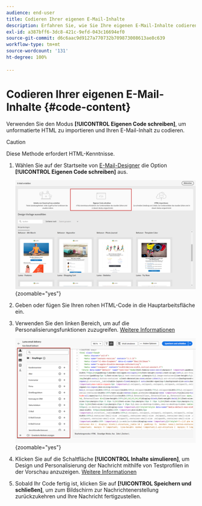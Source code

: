 ```yaml
---
audience: end-user
title: Codieren Ihrer eigenen E-Mail-Inhalte
description: Erfahren Sie, wie Sie Ihre eigenen E-Mail-Inhalte codieren
exl-id: a387bff6-3dc8-421c-9efd-043c16694ef0
source-git-commit: d6c6aac9d9127a770732b709873008613ae8c639
workflow-type: tm+mt
source-wordcount: '131'
ht-degree: 100%

---
```


# Codieren Ihrer eigenen E-Mail-Inhalte {#code-content}

Verwenden Sie den Modus **[!UICONTROL Eigenen Code schreiben]**, um unformatierte HTML zu importieren und Ihren E-Mail-Inhalt zu codieren.

>[!CAUTION]
>
>Diese Methode erfordert HTML-Kenntnisse.

1. Wählen Sie auf der Startseite von [E-Mail-Designer](get-started-email-designer.md) die Option **[!UICONTROL Eigenen Code schreiben]** aus.

   ![Screenshot mit der Option „Eigenen Code schreiben“ auf der Startseite des E-Mail-Designers](assets/code-your-own.png){zoomable="yes"}

1. Geben oder fügen Sie Ihren rohen HTML-Code in die Hauptarbeitsfläche ein.

1. Verwenden Sie den linken Bereich, um auf die Personalisierungsfunktionen zuzugreifen. [Weitere Informationen](../personalization/gs-personalization.md)

   ![Screenshot mit dem Code-Editor und Personalisierungsoptionen im linken Bereich](assets/code-editor-personalization.png){zoomable="yes"}

1. Klicken Sie auf die Schaltfläche **[!UICONTROL Inhalte simulieren]**, um Design und Personalisierung der Nachricht mithilfe von Testprofilen in der Vorschau anzuzeigen. [Weitere Informationen](../preview-test/preview-test.md)

1. Sobald Ihr Code fertig ist, klicken Sie auf **[!UICONTROL Speichern und schließen]**, um zum Bildschirm zur Nachrichtenerstellung zurückzukehren und Ihre Nachricht fertigzustellen.